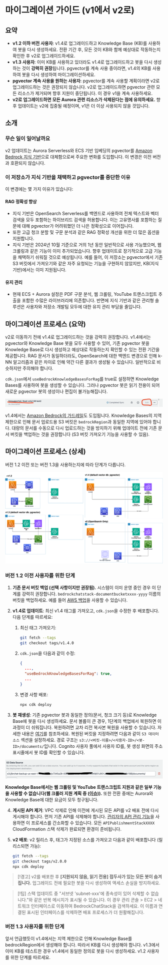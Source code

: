 # 마이그레이션 가이드 (v1에서 v2로)

## 요약

- **v1.2 이하 버전 사용자**: v1.4로 업그레이드하고 Knowledge Base (KB)를 사용하여 봇을 다시 생성하세요. 전환 기간 후, 모든 것이 KB와 함께 예상대로 작동하는지 확인한 후 v2로 업그레이드하세요.
- **v1.3 사용자**: 이미 KB를 사용하고 있더라도 v1.4로 업그레이드하고 봇을 다시 생성하는 것이 **강력히 권장**됩니다. pgvector를 계속 사용 중이라면, v1.4의 KB를 사용하여 봇을 다시 생성하여 마이그레이션하세요.
- **pgvector 계속 사용을 원하는 사용자**: pgvector를 계속 사용할 계획이라면 v2로 업그레이드하는 것은 권장되지 않습니다. v2로 업그레이드하면 pgvector 관련 모든 리소스가 제거되며 향후 지원이 중단됩니다. 이 경우 v1을 계속 사용하세요.
- **v2로 업그레이드하면 모든 Aurora 관련 리소스가 삭제된다는 점에 유의하세요.** 향후 업데이트는 v2에 집중될 예정이며, v1은 더 이상 사용되지 않을 것입니다.

## 소개

### 무슨 일이 일어날까요

v2 업데이트는 Aurora Serverless와 ECS 기반 임베딩의 pgvector를 [Amazon Bedrock 지식 기반](https://docs.aws.amazon.com/bedrock/latest/userguide/knowledge-base.html)으로 대체함으로써 주요한 변화를 도입합니다. 이 변경은 이전 버전과 호환되지 않습니다.

### 이 저장소가 지식 기반을 채택하고 pgvector를 중단한 이유

이 변경에는 몇 가지 이유가 있습니다:

#### RAG 정확성 향상

- 지식 기반은 OpenSearch Serverless를 백엔드로 사용하여 전체 텍스트와 벡터 검색을 모두 포함하는 하이브리드 검색을 허용합니다. 이는 고유명사를 포함하는 질문에 대해 pgvector가 어려워했던 더 나은 정확성으로 이어집니다.
- 또한 고급 청크 분할 및 구문 분석과 같은 RAG 정확성 개선을 위한 더 많은 옵션을 지원합니다.
- 지식 기반은 2024년 10월 기준으로 거의 1년 동안 일반적으로 사용 가능했으며, 웹 크롤링과 같은 기능이 이미 추가되었습니다. 향후 업데이트로 장기적으로 고급 기능을 채택하기 쉬워질 것으로 예상됩니다. 예를 들어, 이 저장소는 pgvector에서 기존 S3 버킷에서 가져오기와 같은 자주 요청되는 기능을 구현하지 않았지만, KB(지식 기반)에서는 이미 지원됩니다.

#### 유지 관리

- 현재 ECS + Aurora 설정은 PDF 구문 분석, 웹 크롤링, YouTube 트랜스크립트 추출을 포함한 수많은 라이브러리에 의존합니다. 반면에 지식 기반과 같은 관리형 솔루션은 사용자와 저장소 개발팀 모두에 대한 유지 관리 부담을 줄입니다.

## 마이그레이션 프로세스 (요약)

v2로 이동하기 전에 v1.4로 업그레이드하는 것을 강력히 권장합니다. v1.4에서는 pgvector와 Knowledge Base 봇을 모두 사용할 수 있어, 기존 pgvector 봇을 Knowledge Base로 다시 생성하고 예상대로 작동하는지 확인할 수 있는 전환 기간을 제공합니다. RAG 문서가 동일하더라도, OpenSearch에 대한 백엔드 변경으로 인해 k-NN 알고리즘과 같은 차이로 인해 약간 다른 결과가 생성될 수 있습니다. 일반적으로 비슷하지만 주의해야 합니다.

`cdk.json`에서 `useBedrockKnowledgeBasesForRag`를 true로 설정하면 Knowledge Bases를 사용하여 봇을 생성할 수 있습니다. 그러나 pgvector 봇은 읽기 전용이 되어 새로운 pgvector 봇의 생성이나 편집이 불가능해집니다.

![](../imgs/v1_to_v2_readonly_bot.png)

v1.4에서는 [Amazon Bedrock의 가드레일](https://aws.amazon.com/jp/bedrock/guardrails/)도 도입됩니다. Knowledge Bases의 지역 제한으로 인해 문서 업로드용 S3 버킷은 `bedrockRegion`과 동일한 지역에 있어야 합니다. 대량의 문서를 수동으로 다시 업로드하는 것을 방지하기 위해 업데이트 전에 기존 문서 버킷을 백업하는 것을 권장합니다 (S3 버킷 가져오기 기능을 사용할 수 있음).

## 마이그레이션 프로세스 (상세)

버전 1.2 이전 또는 버전 1.3을 사용하는지에 따라 단계가 다릅니다.

![](../imgs/v1_to_v2_arch.png)

### 버전 1.2 이전 사용자를 위한 단계

1. **기존 문서 버킷 백업 (선택 사항이지만 권장됨).** 시스템이 이미 운영 중인 경우 이 단계를 강력히 권장합니다. `bedrockchatstack-documentbucketxxxx-yyyy` 이름의 버킷을 백업하세요. 예를 들어 [AWS 백업](https://docs.aws.amazon.com/aws-backup/latest/devguide/s3-backups.html)을 사용할 수 있습니다.

2. **v1.4로 업데이트**: 최신 v1.4 태그를 가져오고, `cdk.json`을 수정한 후 배포합니다. 다음 단계를 따르세요:

   1. 최신 태그 가져오기:
      ```bash
      git fetch --tags
      git checkout tags/v1.4.0
      ```
   2. `cdk.json`을 다음과 같이 수정:
      ```json
      {
        ...,
        "useBedrockKnowledgeBasesForRag": true,
        ...
      }
      ```
   3. 변경 사항 배포:
      ```bash
      npx cdk deploy
      ```

3. **봇 재생성**: 기존 pgvector 봇과 동일한 정의(문서, 청크 크기 등)로 Knowledge Base에 봇을 다시 생성하세요. 문서 볼륨이 큰 경우, 1단계의 백업에서 복원하면 이 과정이 더 쉬워집니다. 복원하려면 교차 리전 복사본 복원을 사용할 수 있습니다. 자세한 내용은 [여기](https://docs.aws.amazon.com/aws-backup/latest/devguide/restoring-s3.html)를 참조하세요. 복원된 버킷을 지정하려면 다음과 같이 `S3 데이터 소스` 섹션을 설정하세요. 경로 구조는 `s3://<버킷-이름>/<사용자-ID>/<봇-ID>/documents/`입니다. Cognito 사용자 풀에서 사용자 ID를, 봇 생성 화면의 주소 표시줄에서 봇 ID를 확인할 수 있습니다.

![](../imgs/v1_to_v2_KB_s3_source.png)

**Knowledge Base에서는 웹 크롤링 및 YouTube 트랜스크립트 지원과 같은 일부 기능을 사용할 수 없습니다(웹 크롤러 지원 계획 중 ([이슈](https://github.com/aws-samples/bedrock-chat/issues/557))).** 또한 전환 중에는 Aurora와 Knowledge Base에 대한 요금이 모두 청구됩니다.

4. **게시된 API 제거**: VPC 삭제로 인해 이전에 게시된 모든 API를 v2 배포 전에 다시 게시해야 합니다. 먼저 기존 API를 삭제해야 합니다. [관리자의 API 관리 기능](../ADMINISTRATOR_ko-KR.md)을 사용하면 이 프로세스를 간소화할 수 있습니다. 모든 `APIPublishmentStackXXXX` CloudFormation 스택 삭제가 완료되면 환경이 준비됩니다.

5. **v2 배포**: v2 릴리스 후, 태그가 지정된 소스를 가져오고 다음과 같이 배포합니다 (릴리스되면 가능):
   ```bash
   git fetch --tags
   git checkout tags/v2.0.0
   npx cdk deploy
   ```

> [!경고]
> v2를 배포한 후 **[지원되지 않음, 읽기 전용] 접두사가 있는 모든 봇이 숨겨집니다.** 업그레이드 전에 필요한 봇을 다시 생성하여 액세스 손실을 방지하세요.

> [!팁]
> 스택 업데이트 중 "서브넷 'subnet-xxx'에 종속성이 있어 삭제할 수 없습니다."와 같은 반복 메시지가 표시될 수 있습니다. 이 경우 관리 콘솔 > EC2 > 네트워크 인터페이스로 이동하여 BedrockChatStack을 검색하세요. 이 이름과 연결된 표시된 인터페이스를 삭제하면 배포 프로세스가 더 원활해집니다.

### 버전 1.3 사용자를 위한 단계

앞서 언급했듯이 v1.4에서는 지역 제한으로 인해 Knowledge Base를 bedrockRegion에서 생성해야 합니다. 따라서 KB를 다시 생성해야 합니다. v1.3에서 이미 KB를 테스트한 경우 v1.4에서 동일한 정의로 봇을 다시 생성하세요. v1.2 사용자를 위한 단계를 따르세요.
